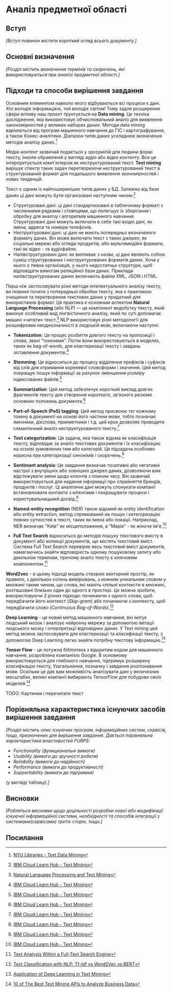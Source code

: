 # Аналіз предметної області

## Вступ

*[Вступ повинен містити короткий огляд всього документу.]*


## Основні визначення

*[Розділ містить визначення термінів та скорочень, які використовуються при аналізі предметної області.]*

## Підходи та способи вирішення завдання

Основним елементом навколо якого відбуваються всі процеси є дані. Хто володіє інформацією, той володіє світом! Тому задля розширення сфери впливу наш проєкт ґрунтується на **Data mining**. Це техніка дослідження, яка використовує обчислювальний аналіз для виявлення закономірностей у великих наборах даних. Методи data mining варіюються від програм машинного навчання до ГІС і картографування, а також бізнес-аналітики. Діапазон типів даних ускладнює визначення методів аналізу даних.[^1]

Медіа-контент зазвичай подається у зрозумілій для людини формі тексту, інколи обрамленій у вигляді аудіо або відео контенту. Все це інтерпретується комп'ютером як неструктурований текст. **Text mining** вирішує спектр таких задач перетворюючи неструктурований текст в структурований формат для  подальшого виявлення зкономірностей і нових тенденцій.

Текст є одним із найпоширеніших типів даних у БД. Залежно від бази даних ці дані можуть бути організовані наступним чином:[^2]

- Структуровані дані: ці дані стандартизовані в табличному форматі з численними рядками і стовпцями, що полегшує їх зберігання і обробку для аналізу і алгоритмів машинного навчання. Структуровані дані можуть включати в себе такі вхідні дані, як імена, адреси та номери телефонів.
- Неструктуровані дані: ці дані не мають попередньо визначеного формату даних. Він може включати текст з таких джерел, як соціальні мережі або огляди продуктів, або мультимедійні формати, такі як відео - та аудіофайли.
- Напівструктуровані дані: як випливає з назви, ці дані являють собою суміш структурованих і неструктурованих форматів даних. Хоча у нього є певна організація, у нього недостатньо структури, щоб відповідати вимогам реляційної бази даних. Приклади напівструктурованих даних включають файли XML, JSON і HTML.

Перш ніж застосовувати різні методи інтелектуального аналізу тексту, ви повинні почати з попередньої обробки тексту, яка є практикою очищення та перетворення текстових даних у придатний для використання формат. Ця практика є основним аспектом **Natural Language Processing** (або NLP) — це компонент видобутку тексту, який виконує особливий вид лінгвістичного аналізу, який по суті допомагає машині «читати» текст.[^3] NLP використовує різні методології для розшифровки неоднозначності в людській мові, включаючи наступні:

- **Tokenization**: Це процес розбиття довгого тексту на пропозиції і слова, звані "токенами". Потім вони використовуються в моделях, таких як bag-of-words, для кластеризації тексту і завдань зіставлення документів.[^2]

- **Stemming**: Це відноситься до процесу відділення префіксів і суфіксів від слів для отримання кореневої словоформи і значення. Цей метод покращує пошук інформації за рахунок зменшення розміру індексованих файлів.[^2]

- **Summarization**: Цей метод забезпечує короткий виклад довгих фрагментів тексту для створення короткого, зв'язного резюме основних положень документа.[^2]

- **Part-of-Speech (PoS) tagging**: Цей метод присвоює тег кожному токену в документі на основі його частини мови, тобто позначає іменники, дієслова, прикметники і т.д. цей крок дозволяє проводити семантичний аналіз неструктурованого тексту.[^2]

- **Text categorization**: Ця задача, яка також відома як класифікація тексту, відповідає за аналіз текстових документів і їх класифікацію на основі зумовлених тим або категорій. Ця підзадача особливо корисна при категоризації синонімів і скорочень.[^2]

- **Sentiment analysis**: Це завдання визначає позитивні або негативні настрої з внутрішніх або зовнішніх джерел даних, дозволяючи вам відстежувати зміни щодо клієнтів з плином часу. Він зазвичай використовується для надання інформації про сприйняття брендів, продуктів і послуг. Ці аналітичні дані можуть спонукати компанії встановлювати контакти з клієнтами і покращувати процеси і користувальницький досвід.[^2]

- **Named-entity recognition** (NER) також відомий як entity identification або  entity extraction, метод спрямований на пошук і категоризацію певних сутностей в тексті, таких як імена або локації. Наприклад, NER визначає "Київ" як місцеположення, а "Марія" - як жіноче ім'я.[^2]

- **Full Text Search** відноситься до методів пошуку текстового вмісту в документі або колекції документів, що містять текстовий вміст. Система Full Text Search перевіряє весь текстовий вміст документів, намагаючись знайти відповідність одному пошуковому запиту або декільком термінам, причому аналіз тексту є ключовим компонентом.[^4]

**Word2vec** - в цьому підході модель створює векторний простір, як правило, з декількох сотень вимірювань, з кожним унікальним словом у множині таким чином, що слова, які мають спільні контексти в множині, розташовані близько один до одного в просторі. Це можна зробити, використовуючи 2 різних підходи: починаючи з одного слова, щоб передбачити його контекст (*Skip-gram*) або починаючи з контексту, щоб передбачити слово (*Continuous Bag-of-Words*).[^5]

**Deep Learning** - це новий метод машинного навчання, він імітує людський мозок і аналізує нейронну мережу за допомогою імітації людського мозку і інтерпретації відповідних даних. У Text mining цей метод можна застосовувати для кластеризації та класифікації тексту, з допомогою Deep Learning легко знайти потрібну текстову інформацію.[^6]

**Tensor Flow** - це потужна бібліотека з відкритим кодом для машинного навчання, розроблена компанією Google. В основному використовується для глибокого навчання, підтримує розширену класифікацію тексту, Узагальнення, позначку і завдання розпізнавання мови. Оскільки це дає вам можливість аналізувати дані у величезних масштабах, великі компанії вибирають TensorFlow для побудови своїх моделей.[^7]

TODO: Картинки і перечитати текст

## Порівняльна характеристика існуючих засобів вирішення завдання

*[Розділ містить опис існуючих програм, інформаційних систем, сервісів, тощо, призначених для вирішення 
завдання. Дається порівняльна характеристика властивостей FURPS:*
- *Functionality (функциональні вимоги)*
- *Usability (вимоги до зручності роботи)*
- *Reliability (вимоги до надійності)*
- *Performance (вимоги до продуктивності)*
- *Supportability (вимоги до підтримки)*

 *(у вигляді таблиці).]*

## Висновки

*[Робляться висновки щодо доцільності розробки нової або модифікації існуючої інформаційної системи, необхідності та способів інтеграції з системами(сервісами) третіх сторін, тощо.]*

## Посилання

[^1]: [NYU Libraries - Text Data Mining](https://guides.nyu.edu/tdm/start)

[^2]: [IBM Cloud Learn Hub - Text Mining](https://www.ibm.com/cloud/learn/text-mining)

[^3]: [Natural Language Processing and Text Mining](https://www.expert.ai/blog/natural-language-processing-and-text-mining/)

[^4]: [Text Analysis Within a Full-Text Search Engine](https://dzone.com/articles/text-analysis-within-a-full-text-search-engine)

[^5]: [Text Classification with NLP: Tf-Idf vs Word2Vec vs BERT](https://towardsdatascience.com/text-classification-with-nlp-tf-idf-vs-word2vec-vs-bert-41ff868d1794)

[^6]: [Application of Deep Learning in Text Mining](https://www.atlantis-press.com/proceedings/mce-14/14128)

[^7]: [10 of The Best Text Mining APIs to Analyze Business Data](https://monkeylearn.com/blog/10-of-the-best-text-mining-apis-to-analyze-business-data/)
